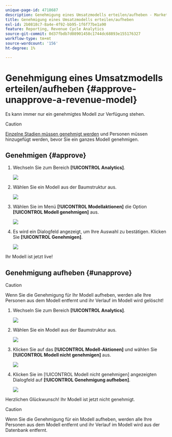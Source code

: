 ```yaml
---
unique-page-id: 4718687
description: Genehmigung eines Umsatzmodells erteilen/aufheben - Marketo-Dokumente - Produktdokumentation
title: Genehmigung eines Umsatzmodells erteilen/aufheben
exl-id: 2b0818c7-8a4e-4f92-bb95-1f6f77be1a90
feature: Reporting, Revenue Cycle Analytics
source-git-commit: 0d37fbdb7d08901458c1744dc68893e155176327
workflow-type: tm+mt
source-wordcount: '156'
ht-degree: 1%

---
```


# Genehmigung eines Umsatzmodells erteilen/aufheben {#approve-unapprove-a-revenue-model}

Es kann immer nur ein genehmigtes Modell zur Verfügung stehen.

>[!CAUTION]
>
>[Einzelne Stadien müssen genehmigt werden](/help/marketo/product-docs/reporting/revenue-cycle-analytics/revenue-cycle-models/approving-stages-and-assigning-leads-to-a-revenue-model.md) und Personen müssen hinzugefügt werden, bevor Sie ein ganzes Modell genehmigen.

## Genehmigen {#approve}

1. Wechseln Sie zum Bereich **[!UICONTROL Analytics]**.

   ![](assets/image2017-3-28-8-3a9-3a16.png)

1. Wählen Sie ein Modell aus der Baumstruktur aus.

   ![](assets/image2015-4-28-13-3a25-3a17.png)

1. Wählen Sie im Menü **[!UICONTROL Modellaktionen]** die Option **[!UICONTROL Modell genehmigen]** aus.

   ![](assets/image2015-4-28-14-3a6-3a3.png)

1. Es wird ein Dialogfeld angezeigt, um Ihre Auswahl zu bestätigen. Klicken Sie **[!UICONTROL Genehmigen]**.

   ![](assets/image2015-4-28-14-3a6-3a49.png)

Ihr Modell ist jetzt live!

## Genehmigung aufheben {#unapprove}

>[!CAUTION]
>
>Wenn Sie die Genehmigung für Ihr Modell aufheben, werden alle Ihre Personen aus dem Modell entfernt und ihr Verlauf im Modell wird gelöscht!

1. Wechseln Sie zum Bereich **[!UICONTROL Analytics]**.

   ![](assets/image2017-3-28-8-3a9-3a30.png)

1. Wählen Sie ein Modell aus der Baumstruktur aus.

   ![](assets/image2015-4-28-13-3a25-3a17.png)

1. Klicken Sie auf das **[!UICONTROL Modell-Aktionen]** und wählen Sie **[!UICONTROL Modell nicht genehmigen]** aus.

   ![](assets/image2015-4-28-13-3a28-3a0.png)

1. Klicken Sie im [!UICONTROL Modell nicht genehmigen] angezeigten Dialogfeld auf **[!UICONTROL Genehmigung aufheben]**.

   ![](assets/image2017-3-28-8-3a21-3a9.png)

Herzlichen Glückwunsch! Ihr Modell ist jetzt nicht genehmigt.

>[!CAUTION]
>
>Wenn Sie die Genehmigung für ein Modell aufheben, werden alle Ihre Personen aus dem Modell entfernt und ihr Verlauf im Modell wird aus der Datenbank entfernt.
